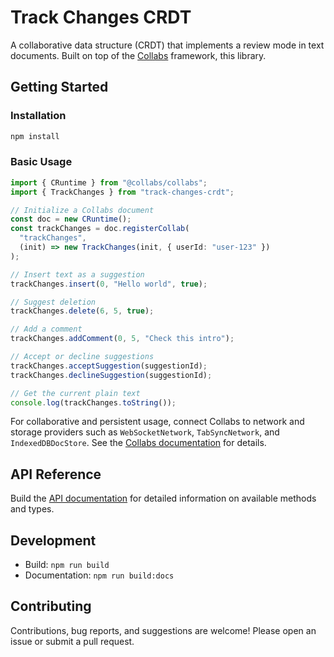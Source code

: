 # Track Changes CRDT

A collaborative data structure (CRDT) that implements a review mode in text documents. Built on top of the [Collabs](https://collabs.readthedocs.io/) framework, this library.

## Getting Started

### Installation

```bash
npm install
```

### Basic Usage

```typescript
import { CRuntime } from "@collabs/collabs";
import { TrackChanges } from "track-changes-crdt";

// Initialize a Collabs document
const doc = new CRuntime();
const trackChanges = doc.registerCollab(
  "trackChanges",
  (init) => new TrackChanges(init, { userId: "user-123" })
);

// Insert text as a suggestion
trackChanges.insert(0, "Hello world", true);

// Suggest deletion
trackChanges.delete(6, 5, true);

// Add a comment
trackChanges.addComment(0, 5, "Check this intro");

// Accept or decline suggestions
trackChanges.acceptSuggestion(suggestionId);
trackChanges.declineSuggestion(suggestionId);

// Get the current plain text
console.log(trackChanges.toString());
```

For collaborative and persistent usage, connect Collabs to network and storage providers such as `WebSocketNetwork`, `TabSyncNetwork`, and `IndexedDBDocStore`. See the [Collabs documentation](https://collabs.readthedocs.io/en/latest/getting_started.html) for details.

## API Reference

Build the [API documentation](./docs) for detailed information on available methods and types.

## Development

- Build: `npm run build`
- Documentation: `npm run build:docs`

## Contributing

Contributions, bug reports, and suggestions are welcome! Please open an issue or submit a pull request.
